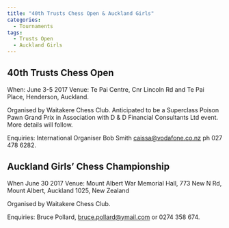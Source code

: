 ```yaml
---
title: "40th Trusts Chess Open & Auckland Girls"
categories:
  - Tournaments
tags:
  - Trusts Open
  - Auckland Girls
---
```


## 40th Trusts Chess Open

When: June 3-5 2017
Venue: Te Pai Centre, Cnr Lincoln Rd and Te Pai Place, Henderson, Auckland.

Organised by Waitakere Chess Club. Anticipated to be a Superclass Poison Pawn Grand Prix in Association with D & D Financial Consultants Ltd event. More details will follow.

Enquiries: International Organiser Bob Smith caissa@vodafone.co.nz ph 027 478 6282.

## Auckland Girls’ Chess Championship

When June 30 2017
Venue: Mount Albert War Memorial Hall, 773 New N Rd, Mount Albert, Auckland 1025, New Zealand

Organised by Waitakere Chess Club.

Enquiries: Bruce Pollard, bruce.pollard@ymail.com or 0274 358 674.

